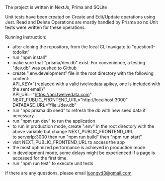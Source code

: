 The project is written in NextJs, Prima and SQLite

Unit tests have been created on Create and Edit/Update operations using Jest. 
Read and Delete Operations are mostly handled by Prisma so no Unit tests were written for these operations.

Running Instruction:

- after cloning the repository, from the local CLI navigate to "question1-todolist"
- run "npm install"
- make sure that "prisma/dev.db" exist. For convenience, a testing "dev.db" was pushed to Github
- create ".env.development" file in the root directory with the following content:  
    API_KEY="{replaced with a valid twelvedata apikey, one is included with the sent email}"  
    API_URL="https://api.twelvedata.com"  
    NEXT_PUBLIC_FRONTEND_URL="http://localhost:3000"  
    DATABASE_URL="file:./dev.db"  
- run "npx prisma db seed" to refresh the db with new seed data if necessary
- run "npm run dev" to run the application
- to run in production mode, create ".env" in the root directory with the above variable but change NEXT_PUBLIC_FRONTEND_URL  
  to serverIp:3000 then run "npm run build" then "npm run start"
- visit NEXT_PUBLIC_FRONTEND_URL to access the app
- the most optimized performance is achieved in production mode
- in development mode, some delays might be experienced if a page is accessed for the first time.
- run "npm run test" to execute unit tests

If there are any questions, please email luongvd3@gmail.com

